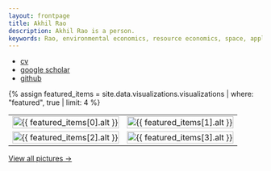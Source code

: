 ```yaml
---
layout: frontpage
title: Akhil Rao
description: Akhil Rao is a person.
keywords: Rao, environmental economics, resource economics, space, applied theory, computational economics
---
```


<div class="navbar">
  <div class="navbar-inner">
      <ul class="nav">
          <li><a href="{{ BASE_PATH }}/assets/rao_cv.pdf">cv</a></li>
          <li><a href="https://scholar.google.com/citations?user=zYJ2IXQAAAAJ&hl=en">google scholar</a></li>
          <li><a href="https://github.com/akhilrao">github</a></li>
          <!-- <li><a href="https://www.linkedin.com/in/akhil-rao-544b126a/">linkedin</a></li> -->
          <!-- <li><a href="https://akhilrao.substack.com">substack</a></li>       -->
          <!-- <li><a href="{{ BASE_PATH }}/blog/">blog</a></li> -->
      </ul>
  </div>
</div>

{% assign featured_items = site.data.visualizations.visualizations | where: "featured", true | limit: 4 %}

<style>
  /* Force equal sizing for both columns */
  .wide td {
    width: 50%;
    box-sizing: border-box;
  }
  .wide img {
    width: 100%;
    height: auto;
    max-height: 400px;
    object-fit: contain;
  }
</style>

<table class="wide">
<tr>
  <td class="left">
    <a href="{{ BASE_PATH }}/pages/publpics/{{ featured_items[0].id }}.html">
        <img src="{{ featured_items[0].thumbnail }}" alt="{{ featured_items[0].alt }}" title="{{ featured_items[0].title }}"/>
    </a>
  </td>
  <td class="right">
    <a href="{{ BASE_PATH }}/pages/publpics/{{ featured_items[1].id }}.html">
        <img src="{{ featured_items[1].thumbnail }}" alt="{{ featured_items[1].alt }}" title="{{ featured_items[1].title }}"/>
    </a>
  </td>
</tr>
<tr>
  <td class="left">
    <a href="{{ BASE_PATH }}/pages/publpics/{{ featured_items[2].id }}.html">
        <img src="{{ featured_items[2].thumbnail }}" alt="{{ featured_items[2].alt }}" title="{{ featured_items[2].title }}"/>
    </a>
  </td>
  <td class="right">
    <a href="{{ BASE_PATH }}/pages/publpics/{{ featured_items[3].id }}.html">
        <img src="{{ featured_items[3].thumbnail }}" alt="{{ featured_items[3].alt }}" title="{{ featured_items[3].title }}"/>
    </a>
  </td>
</tr>
</table>

<div class="view-all-container">
  <a href="{{ BASE_PATH }}/pages/visualizations.html" class="view-all-link">View all pictures →</a>
</div>